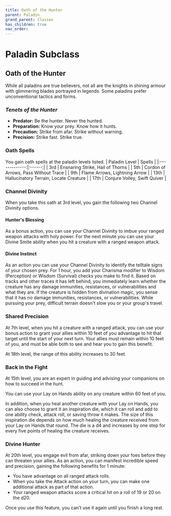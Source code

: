 ```yaml
---
title: Oath of the Hunter
parent: Paladin
grand_parent: Classes
has_children: true
nav_order: 
---
```


# Paladin Subclass

## Oath of the Hunter
While all paladins are true believers, not all are the knights in shining armour with glimmering blades portrayed in legends. Some paladins prefer unconventional tactics and forms.
### *Tenets of the Hunter*
- **Predator:** Be the hunter. Never the hunted.
- **Preparation:** Know your prey. Know how it hunts.
- **Precaution:** Strike from afar. Strike without warning.
- **Precision:** Strike fast. Strike true.

### Oath Spells
You gain oath spells at the paladin levels listed.
| Paladin Level | Spells |
|:-------------:|:------:|
| 3rd | Ensnaring Strike, Hail of Thorns |
| 5th | Cordon of Arrows, Pass Without Trace |
| 9th | Flame Arrows, Lightning Arrow |
| 13th | Hallucinatory Terrain, Locate Creature |
| 17th | Conjure Volley, Swift Quiver |

### Channel Divinity
When you take this oath at 3rd level, you gain the following two Channel Divinity options.

#### Hunter's Blessing
As a bonus action, you can use your Channel Divinity to imbue your ranged weapon attacks with holy power. For the next minute you can use your Divine Smite ability when you hit a creature with a ranged weapon attack.

#### Divine Instinct
As an action you can use your Channel Divinity to identify the telltale signs of your chosen prey. For 1 hour, you add your Charisma modifier to Wisdom (Perception) or Wisdom (Survival) checks you make to find it. Based on tracks and other traces it has left behind, you immediately learn whether the creature has any damage immunities, resistances, or vulnerabilities and what they are. If the creature is hidden from divination magic, you sense that it has no damage immunities, resistances, or vulnerabilities. While pursuing your prey, difficult terrain doesn't slow you or your group's travel.

### Shared Precision
At 7th level, when you hit a creature with a ranged attack, you can use your bonus action to grant your allies within 10 feet of you advantage to hit that target until the start of your next turn. Your allies must remain within 10 feet of you, and must be able both to see and hear you to gain this benefit.

At 18th level, the range of this ability increases to 30 feet.

### Back in the Fight
At 15th level, you are an expert in guiding and advising your companions on how to succeed in the hunt.

You can use your Lay on Hands ability on any creature within 60 feet of you.

In addition, when you heal another creature with your Lay on Hands, you can also choose to grant it an inspiration die, which it can roll and add to one ability check, attack roll, or saving throw it makes. The size of this inspiration die depends on how much healing the creature received from your Lay on Hands that round. The die is a d4 and increases by one step for every five points of healing the creature receives.

### Divine Hunter
At 20th level, you engage evil from afar, striking down your foes before they can threaten your allies. As an action, you can manifest incredible speed and precision, gaining the following benefits for 1 minute:
* You have advantage on all ranged attack rolls.
* When you take the Attack action on your turn, you can make one additional attack as part of that action.
* Your ranged weapon attacks score a critical hit on a roll of 19 or 20 on the d20.

Once you use this feature, you can’t use it again until you finish a long rest.